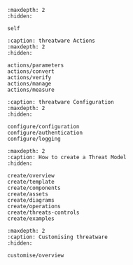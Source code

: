 ```{toctree}
:maxdepth: 2
:hidden:

self
```

```{toctree}
:caption: threatware Actions
:maxdepth: 2
:hidden:

actions/parameters
actions/convert
actions/verify
actions/manage
actions/measure
```

```{toctree}
:caption: threatware Configuration
:maxdepth: 2
:hidden:

configure/configuration
configure/authentication
configure/logging

```

```{toctree}
:maxdepth: 2
:caption: How to create a Threat Model
:hidden:

create/overview
create/template
create/components
create/assets
create/diagrams
create/operations
create/threats-controls
create/examples
```

```{toctree}
:maxdepth: 2
:caption: Customising threatware
:hidden:

customise/overview
```

```{include} threatware.md
```
